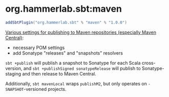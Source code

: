 # org.hammerlab.sbt:maven

```scala
addSbtPlugin("org.hammerlab.sbt" % "maven" % "1.0.0")
```

[Various settings for publishing to Maven repositories (especially Maven Central)](src/main/scala/org/hammerlab/sbt/plugin/Maven.scala):

- necessary POM settings
- add Sonatype "releases" and "snapshots" resolvers

`sbt +publish` will publish a snapshot to Sonatype for each Scala cross-version, and `sbt +publishSigned sonatypeRelease` will publish to Sonatype-staging and then release to Maven Central.

Additionally, `sbt mavenLocal` wraps `publishM2`, but only operates on `-SNAPSHOT`-versioned projects.
